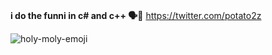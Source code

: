 ###
**i do the funni in c# and c++ 🗣️💯**
https://twitter.com/potato2z


![holy-moly-emoji](https://user-images.githubusercontent.com/89509337/177057392-c7af71c9-da8a-40a6-8471-21621c17dcef.gif)

